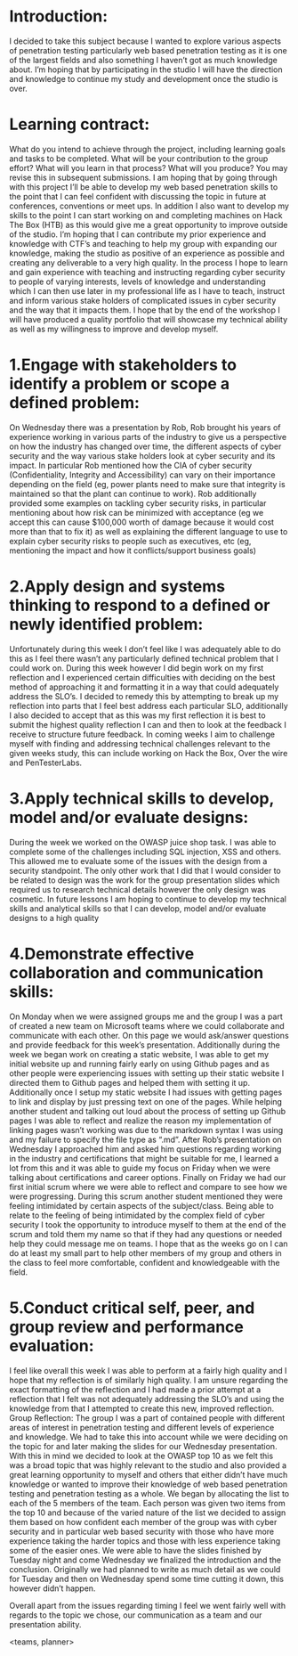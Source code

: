 # Introduction: #
I decided to take this subject because I wanted to explore various aspects of penetration testing particularly web based penetration testing as it is one of the largest fields and also something I haven’t got as much knowledge about. I’m hoping that by participating in the studio I will have the direction and knowledge to continue my study and development once the studio is over.  

# Learning contract: #
What do you intend to achieve through the project, including learning goals and tasks to be completed. What will be your contribution to the group effort? What will you learn in that process? What will you produce? You may revise this in subsequent submissions.
I am hoping that by going through with this project I’ll be able to develop my web based penetration skills to the point that I can feel confident with discussing the topic in future at conferences, conventions or meet ups. In addition I also want to develop my skills to the point I can start working on and completing machines on Hack The Box (HTB) as this would give me a great opportunity to improve outside of the studio. I’m hoping that I can contribute my prior experience and knowledge with CTF’s and teaching to help my group with expanding our knowledge, making the studio as positive of an experience as possible and creating any deliverable to a very high quality. In the process I hope to learn and gain experience with teaching and instructing regarding cyber security to people of varying interests, levels of knowledge and understanding which I can then use later in my professional life as I have to teach, instruct and inform various stake holders of complicated issues in cyber security and the way that it impacts them. I hope that by the end of the workshop I will have produced a quality portfolio that will showcase my technical ability as well as my willingness to improve and develop myself.

# 1.Engage with stakeholders to identify a problem or scope a defined problem: #
On Wednesday there was a presentation by Rob, Rob brought his years of experience working in various parts of the industry to give us a perspective on how the industry has changed over time, the different aspects of cyber security and the way various stake holders look at cyber security and its impact. In particular Rob mentioned how the CIA of cyber security (Confidentiality, Integrity and Accessibility) can vary on their importance depending on the field (eg, power plants need to make sure that integrity is maintained so that the plant can continue to work). Rob additionally provided some examples on tackling cyber security risks, in particular mentioning about how risk can be minimized with acceptance (eg we accept this can cause $100,000 worth of damage because it would cost more than that to fix it) as well as explaining the different language to use to explain cyber security risks to people such as executives, etc (eg, mentioning the impact and how it conflicts/support business goals)

# 2.Apply design and systems thinking to respond to a defined or newly identified problem: #
Unfortunately during this week I don’t feel like I was adequately able to do this as I feel there wasn’t any particularly defined technical problem that I could work on. During this week however I did begin work on my first reflection and I experienced certain difficulties with deciding on the best method of approaching it and formatting it in a way that could adequately address the SLO’s. I decided to remedy this by attempting to break up my reflection into parts that I feel best address each particular SLO, additionally I also decided to accept that as this was my first reflection it is best to submit the highest quality reflection I can and then to look at the feedback I receive to structure future feedback. In coming weeks I aim to challenge myself with finding and addressing technical challenges relevant to the given weeks study, this can include working on Hack the Box, Over the wire and PenTesterLabs.

# 3.Apply technical skills to develop, model and/or evaluate designs: #
During the week we worked on the OWASP juice shop task. I was able to complete some of the challenges including SQL injection, XSS and others. This allowed me to evaluate some of the issues with the design from a security standpoint. The only other work that I did that I would consider to be related to design was the work for the group presentation slides which required us to research technical details however the only design was cosmetic. In future lessons I am hoping to continue to develop my technical skills and analytical skills so that I can develop, model and/or evaluate designs to a high quality

# 4.Demonstrate effective collaboration and communication skills: #
On Monday when we were assigned groups me and the group I was a part of created a new team on  Microsoft teams where we could collaborate and communicate with each other. On this page we would ask/answer questions and provide feedback for this week’s presentation. Additionally during the week we began work on creating a static website, I was able to get my initial website up and running fairly early on using Github pages and as other people were experiencing issues with setting up their static website I directed them to Github pages and helped them with setting it up. Additionally once I setup my static website I had issues with getting pages to link and display by just pressing text on one of the pages. While helping another student and talking out loud about the process of setting up Github pages I was able to reflect and realize the reason my implementation of linking pages wasn’t working was due to the markdown syntax I was using and my failure to specify the file type as “.md”. After Rob’s presentation on Wednesday I approached him and asked him questions regarding working in the industry and certifications that might be suitable for me, I learned a lot from this and it was able to guide my focus on Friday when we were talking about certifications and career options. Finally on Friday we had our first initial scrum where we were able to reflect and compare to see how we were progressing. During this scrum another student mentioned they were feeling intimidated by certain aspects of the subject/class. Being able to relate to the feeling of being intimidated by the complex field of cyber security I took the opportunity to introduce myself to them at the end of the scrum and told them my name so that if they had any questions or needed help they could message me on teams. I hope that as the weeks go on I can do at least my small part to help other members of my group and others in the class to feel more comfortable, confident and knowledgeable with the field.
<image of teams discussion>

<h1> 5.Conduct critical self, peer, and group review and performance evaluation: </h1>
I feel like overall this week I was able to perform at a fairly high quality and I hope that my reflection is of similarly high quality. I am unsure regarding the exact formatting of the reflection and I had made a prior attempt at a reflection that I felt was not adequately addressing the SLO’s and using the knowledge from that I attempted to create this new, improved reflection. 
<link to draft reflection
 
 
<h1> Group Reflection: </h1>
The group I was a part of contained people with different areas of interest in penetration testing and different levels of experience and knowledge. We had to take this into account while we were deciding on the topic for and later making the slides for our Wednesday presentation. With this in mind we decided to look at the OWASP top 10 as we felt this was a broad topic that was highly relevant to the studio and also provided a great learning opportunity to myself and others that either didn’t have much knowledge or wanted to improve their knowledge of web based penetration testing and penetration testing as a whole. We began by allocating the list to each of the 5 members of the team. Each person was given two items from the top 10 and because of the varied nature of the list we decided to assign them based on how confident each member of the group was with cyber security and in particular web based security with those who have more experience taking the harder topics and those with less experience taking some of the easier ones. We were able to have the slides finished by Tuesday night and come Wednesday we finalized the introduction and the conclusion. Originally we had planned to write as much detail as we could for Tuesday and then on Wednesday spend some time cutting it down, this however didn’t happen. 

Overall apart from the issues regarding timing I feel we went fairly well with regards to the topic we chose, our communication as a team and our presentation ability.

<teams, planner>
<presentation intro slide>


